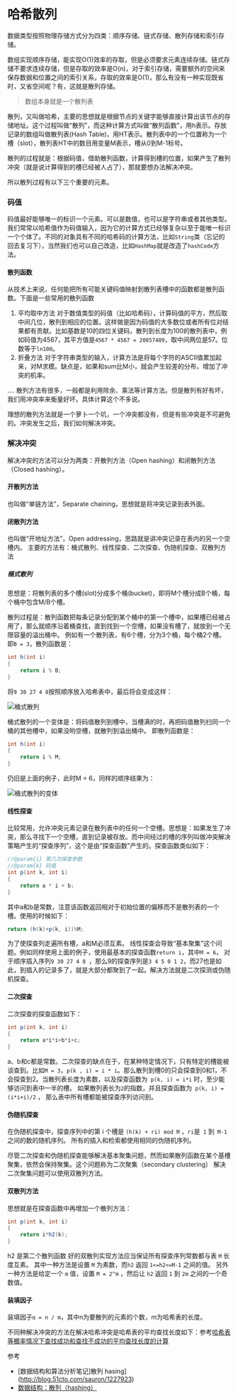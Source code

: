 # 哈希散列

数据类型按照物理存储方式分为四类：顺序存储、链式存储、散列存储和索引存储。

数组实现顺序存储，能实现O(1)效率的存取，但是必须要求元素连续存储。链式存储不要求连续存储，但是存取的效率是O(n)，对于索引存储，需要额外的空间来保存数据和位置之间的索引关系，存取的效率是O(1)，那么有没有一种实现既省时，又省空间呢？有，这就是散列存储。

>数组本身就是一个散列表

散列，又叫做哈希，主要的思想就是根据节点的关键字能够直接计算出该节点的存储地址。这个过程叫做“散列”，而这种计算方式叫做“散列函数”，用h表示。存放记录的数组叫做散列表(Hash Table)，用HT表示。散列表中的一个位置称为一个槽（slot），散列表HT中的数目用变量M表示，槽从0到M-1标号。

散列的过程就是：根据码值，借助散列函数，计算得到槽的位置，如果产生了散列冲突（就是说计算得到的槽已经被人占了），那就要想办法解决冲突。

所以散列过程有以下三个重要的元素。
### 码值
码值最好能够唯一的标识一个元素。可以是数值，也可以是字符串或者其他类型。我们常常以哈希值作为码值输入，因为它的计算方式已经够复杂以至于能唯一标识一个个体了。不同的对象具有不同的哈希码的计算方法，比如`String`类（忘记的回去复习下），当然我们也可以自己改造，比如`HashMap`就是改造了`hashCode`方法。


#### 散列函数

从技术上来说，任何能把所有可能关键码值映射到散列表槽中的函数都是散列函数。下面是一些常用的散列函数
1. 平均取中方法
对于数值类型的码值（比如哈希码），计算码值的平方，然后取中间几位，散列到相应的位置。这样做是因为码值的大多数位或者所有位对结果都有贡献。比如基数是10的四位关键码，散列到长度为100的散列表中，例如码值为4567，其平方值是`4567 * 4567 = 20857489`，取中间两位是57。位数等于`ln100`。
2. 折叠方法
对于字符串类型的输入，计算方法是将每个字符的ASCII值累加起来，对M求模。缺点是，如果和sum比M小，就会产生较差的分布，增加了冲突的机率。

....
散列方法有很多，一般都是利用除余、乘法等计算方法。但是散列有好有坏，我们用冲突率来衡量好坏。具体计算这个不多说。

理想的散列方法就是一个萝卜一个坑，一个冲突都没有，但是有些冲突是不可避免的。冲突发生之后，我们如何解决冲突。

### 解决冲突
解决冲突的方法可以分为两类：开散列方法（Open hashing）和闭散列方法（Closed hashing）。

#### 开散列方法
也叫做“单链方法”，Separate chaining，思想就是将冲突记录到表外面。


#### 闭散列方法
也叫做“开地址方法”，Open addressing，思路就是讲冲突记录在表内的另一个空槽内。
主要的方法有：桶式散列、线性探查、二次探查、伪随机探查、双散列方法

##### 桶式散列
思想是：将散列表的多个槽(slot)分成多个桶(bucket)，即将M个槽分成B个桶，每个桶中包含M/B个槽。

散列过程是：散列函数把每条记录分配到某个桶中的第一个槽中，如果槽已经被占用了，那么就顺序沿着桶查找，直到找到一个空槽，如果没有槽了，就放到一个无限容量的溢出桶中。
例如有一个散列表，有6个槽，分为3个桶，每个桶2个槽。即`B = 3`，散列函数是：
```java
int h(int i)
{
    return i % B;
}
```
将`9 30 27 4 8`按照顺序放入哈希表中，最后将会变成这样：

![桶式散列](http://ovn0i3kdg.bkt.clouddn.com/%E6%A1%B6%E5%BC%8F%E6%95%A3%E5%88%97.png)

桶式散列的一个变体是：将码值散列到槽中，当槽满的时，再把码值散列扫同一个桶的其他槽中，如果没哟空槽，就散列到溢出桶中。
即散列函数是：
```java
int h(int i)
{
    return i % M;
}
```
仍旧是上面的例子，此时M = 6，同样的顺序结果为：

![桶式散列的变体](http://ovn0i3kdg.bkt.clouddn.com/%E6%95%A3%E5%88%97%E6%A1%B6%E5%8F%98%E4%BD%93.png)


#### 线性探查
比较常用，允许冲突元素记录在散列表中的任何一个空槽。思想是：如果发生了冲突，那么寻找下一个空槽，直到记录被存放。而中间经过的槽的序列叫做冲突解决策略产生的“探查序列”，这个是由“探查函数”产生的。探查函数类似如下：
```java
//@param{i} 第几次探查参数
//@param{k} 码值
int p(int k, int i)
{
    return a * i + b;
}
```
其中a和b是常数，注意该函数返回相对于初始位置的偏移而不是散列表的一个槽。使用的时候如下：
```java
return (h(k)+p(k, i))%M;
```
为了使探查列走遍所有槽，a和M必须互素。
线性探查会导致“基本聚集”这个问题。例如同样使用上面的例子，使用最基本的探查函数`return i`，其中`M = 6`， 对于顺序插入序列`9 30 27 4 8 `，那么9的探查序列是`3 4 5 0 1 2`，而27也是如此，到插入的记录多了，就是大部分都聚到了一起。解决方法就是二次探测或伪随机探查。

#### 二次探查
二次探查的探查函数如下：
```java
int p(int k, int i)
{
    return a*i*i+b*i+c;
}
```
a、b和c都是常数。二次探查的缺点在于，在某种特定情况下，只有特定的槽能被谈查到。比如`M = 3`，`p(k , i) = i * i`。那么散列到槽0的只会探查到0和1，不会探查到2。当散列表长度为素数，以及探查函数为` p(k, i) = i*i` 时，至少能够访问到表中一半的槽。 如果散列表长为` 2 `的指数，并且探查函数为` p(k, i) = (i*i+i)/2` ， 那么表中所有槽都能被探查序列访问到。

#### 伪随机探查
在伪随机探查中，探查序列中的第 i 个槽是 `(h(k) + ri) mod M` ，`ri`是` 1` 到` M-1` 之间的数的随机序列。
所有的插入和检索都使用相同的伪随机序列。

尽管二次探查和伪随机探查能够解决基本聚集问题，然而如果散列函数在某个基槽聚集，依然会保持聚集。这个问题称为二次聚集（secondary clustering）
解决二次聚集问题可以使用双散列方法。

#### 双散列方法
思想就是在探查函数中再增加一个散列方法：
```Java
int p(int k, int i)
{
    return i*h2(k);
}
```
h2 是第二个散列函数
好的双散列实现方法应当保证所有探查序列常数都与表 `M` 长度互素。
其中一种方法是设置 `M` 为素数，而`h2` 返回 `1<=h2<=M-1` 之间的值。
另外一种方法是给定一个 `m` 值，设置 `M = 2^m` ，然后让 `h2` 返回 `1` 到 `2m` 之间的一个奇数值。


#### 装填因子
装填因子`α = n / m`，其中n为要散列的元素的个数，m为哈希表的长度。

不同种解决冲突的方法在解决哈希冲突是哈希表的平均查找长度如下：参考[哈希表等概率情况下查找成功和查找不成功的平均查找长度的计算
](http://blog.csdn.net/wangran51/article/details/8826633/)

参考
* [数据结构和算法分析笔记]散列 hasing](http://blog.51cto.com/sauron/1227923)
* [数据结构：散列（hashing）](http://blog.csdn.net/u014613043/article/details/50726630)
